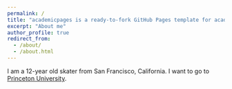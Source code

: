 ```yaml
---
permalink: /
title: "academicpages is a ready-to-fork GitHub Pages template for academic personal websites"
excerpt: "About me"
author_profile: true
redirect_from: 
  - /about/
  - /about.html
---
```


I am a 12-year old skater from San Francisco, California. I want to go to [Princeton University](https://www.princeton.edu).

